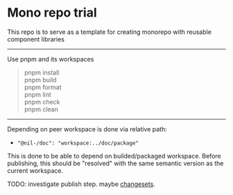 # Mono repo trial

This repo is to serve as a template for creating monorepo with reusable component libraries

---

Use pnpm and its workspaces

> pnpm install <br/>
> pnpm build <br/>
> pnpm format <br/>
> pnpm lint <br/>
> pnpm check <br/>
> pnpm clean <br/>

---

Depending on peer workspace is done via relative path:

-   `"@nil-/doc": "workspace:../doc/package"`

This is done to be able to depend on builded/packaged workspace.
Before publishing, this should be "resolved" with the same semantic version as the current workspace.

TODO: investigate publish step. maybe [changesets](https://github.com/changesets/changesets/blob/main/docs/intro-to-using-changesets.md).
